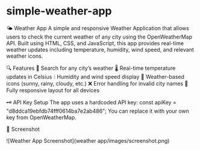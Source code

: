 # simple-weather-app
🌤️ Weather App
A simple and responsive Weather Application that allows users to check the current weather of any city using the OpenWeatherMap API. Built using HTML, CSS, and JavaScript, this app provides real-time weather updates including temperature, humidity, wind speed, and relevant weather icons.

🔍 Features
🔎 Search for any city’s weather
🌡️ Real-time temperature updates in Celsius
💧 Humidity and wind speed display
🎯 Weather-based icons (sunny, rainy, cloudy, etc.)
❌ Error handling for invalid city names
📱 Fully responsive layout for all devices

🗝️ API Key Setup
The app uses a hardcoded API key:
const apiKey = "d8ddca19ebfdb74fff0614ba7e2ab486";
You can replace it with your own key from OpenWeatherMap.

📸 Screenshot

![Weather App Screenshot](weather app/images/screenshot.png)









